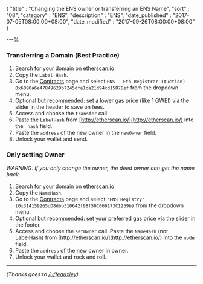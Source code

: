 {
"title"       : "Changing the ENS owner or transferring an ENS Name",
"sort"        : "08",
"category"    : "ENS",
"description" : "ENS",
"date_published" : "2017-07-05T08:00:00+08:00",
"date_modified"  : "2017-09-26T08:00:00+08:00"
}

---%


### Transferring a Domain (Best Practice)

1.  Search for your domain on [etherscan.io](https://etherscan.io/enslookup?q=yourname.eth)
2.  Copy the `Label Hash`.
1.  Go to the [Contracts](https://myetherwallet.com/#contracts) page and select `ENS - Eth Registrar (Auction) 0x6090a6e47849629b7245dfa1ca21d94cd15878ef` from the dropdown menu. 
4.  Optional but recommended: set a lower gas price (like 1 GWEI) via the slider in the header to save on fees.
5.  Access and choose the `transfer` call. 
6.  Paste the `LabelHash` from [http://etherscan.io/](http://etherscan.io/) into the `_hash` field.
7.  Paste the `address` of the new owner in the `newOwner` field. 
7.  Unlock your wallet and send.


### Only setting Owner

*WARNING: If you only change the owner, the deed owner can get the name back.*

1.  Search for your domain on [etherscan.io](https://etherscan.io/enslookup?q=yourname.eth)
2.  Copy the `NameHash`.
3.  Go to the [Contracts](https://myetherwallet.com/#contracts) page and select `"ENS Registry" (0x314159265dD8dbb310642f98f50C066173C1259b)` from the dropdown menu. 
4.  Optional but recommended: set your preferred gas price via the slider in the footer.
5.  Access and choose the `setOwner` call. Paste the `NameHash` (not LabelHash) from [http://etherscan.io/](http://etherscan.io/) into the `node` field.
6.  Paste the `address` of the new owner in owner. 
7.  Unlock your wallet and rock and roll.

---

*(Thanks goes to [/u/feauxley](https://www.reddit.com/r/ethereum/comments/6d01r1/changing_ens_owner_address_using_myetherwallet/))*


